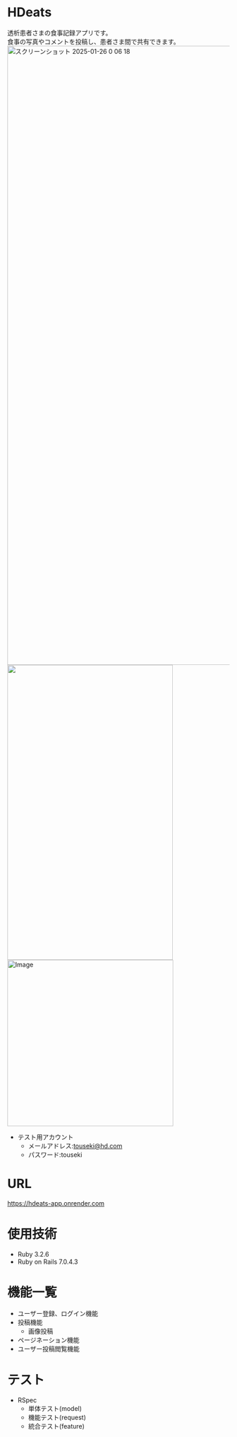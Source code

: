 # HDeats
透析患者さまの食事記録アプリです。<br >
食事の写真やコメントを投稿し、患者さま間で共有できます。<br >
 <img width="1400" alt="スクリーンショット 2025-01-26 0 06 18" src="https://github.com/user-attachments/assets/ec3ee92e-f2ef-46ce-b779-6d9401fdf67a">
 <img width="375" height="667" src= "https://github.com/user-attachments/assets/a9b7bc9f-4e95-4810-9972-aa71ec54f66a">
 <img width="376" alt="Image" src="https://github.com/user-attachments/assets/a0db5302-db13-4160-b6e7-be5f5fe07f60" />
- テスト用アカウント
  - メールアドレス:touseki@hd.com
  - パスワード:touseki


# URL
https://hdeats-app.onrender.com<br >

# 使用技術
- Ruby 3.2.6
- Ruby on Rails 7.0.4.3

# 機能一覧
- ユーザー登録、ログイン機能
- 投稿機能
  - 画像投稿
- ページネーション機能
- ユーザー投稿閲覧機能

# テスト
- RSpec
  - 単体テスト(model)
  - 機能テスト(request)
  - 統合テスト(feature)
